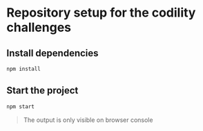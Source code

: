 # Repository setup for the codility challenges

## Install dependencies

```sh
npm install
```

## Start the project

```sh
npm start
```

> The output is only visible on browser console
